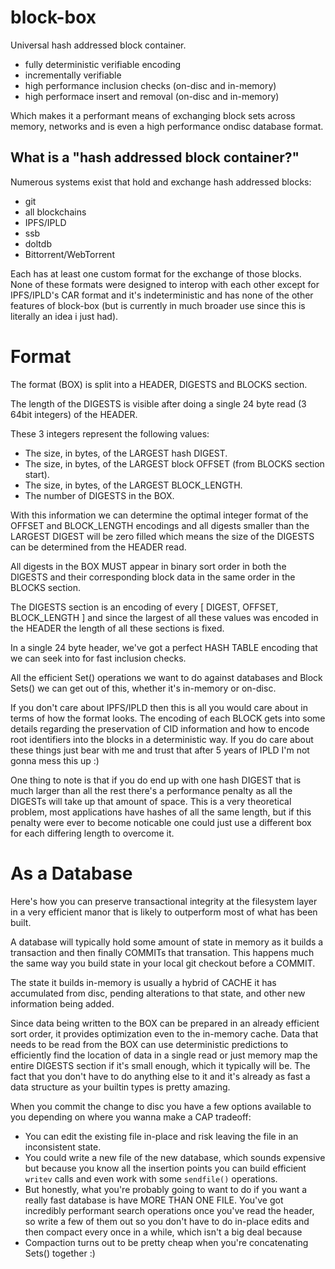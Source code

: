# block-box

Universal hash addressed block container.
* fully deterministic verifiable encoding
* incrementally verifiable
* high performance inclusion checks (on-disc and in-memory)
* high performace insert and removal (on-disc and in-memory)

Which makes it a performant means of exchanging block sets
across memory, networks and is even a high performance
ondisc database format.

## What is a "hash addressed block container?"

Numerous systems exist that hold and exchange hash addressed blocks:
* git
* all blockchains
* IPFS/IPLD
* ssb
* doltdb
* Bittorrent/WebTorrent

Each has at least one custom format for the exchange of those blocks.
None of these formats were designed to interop with each other except
for IPFS/IPLD's CAR format and it's indeterministic and has none of
the other features of block-box (but is currently in much broader use
since this is literally an idea i just had).

# Format

The format (BOX) is split into a HEADER, DIGESTS and BLOCKS section.

The length of the DIGESTS is visible after doing a single 24 byte read
(3 64bit integers) of the HEADER.

These 3 integers represent the following values:
* The size, in bytes, of the LARGEST hash DIGEST.
* The size, in bytes, of the LARGEST block OFFSET (from BLOCKS section start).
* The size, in bytes, of the LARGEST BLOCK_LENGTH.
* The number of DIGESTS in the BOX.

With this information we can determine the optimal integer format
of the OFFSET and BLOCK_LENGTH encodings and all digests
smaller than the LARGEST DIGEST will be
zero filled which means the size of the DIGESTS can be determined
from the HEADER read.

All digests in the BOX MUST appear in binary sort order
in both the DIGESTS and their corresponding block data
in the same order in the BLOCKS section.

The DIGESTS section is an encoding of every
[ DIGEST, OFFSET, BLOCK_LENGTH ] and since the
largest of all these values was encoded in the HEADER
the length of all these sections is fixed.

In a single 24 byte header, we've got a perfect HASH
TABLE encoding that we can seek into for fast inclusion
checks.

All the efficient Set() operations we want to do against
databases and Block Sets() we can get out of this, whether
it's in-memory or on-disc.

If you don't care about IPFS/IPLD then this is all you would
care about in terms of how the format looks. The encoding
of each BLOCK gets into some details regarding the preservation
of CID information and how to encode root identifiers into the
blocks in a deterministic way. If you do care about these things
just bear with me and trust that after 5 years of IPLD I'm
not gonna mess this up :)

One thing to note is that if you do end up with one hash DIGEST
that is much larger than all the rest there's a performance
penalty as all the DIGESTs will take up that amount of space.
This is a very theoretical problem, most applications have
hashes of all the same length, but if this penalty were ever
to become noticable one could just use a different box for
each differing length to overcome it.

# As a Database

Here's how you can preserve transactional integrity at the filesystem
layer in a very efficient manor that is likely to outperform most
of what has been built.

A database will typically hold some amount of state in memory as
it builds a transaction and then finally COMMITs that transation.
This happens much the same way you build state in your local git
checkout before a COMMIT.

The state it builds in-memory is usually a hybrid of CACHE it has
accumulated from disc, pending alterations to that state, and
other new information being added.

Since data being written to the BOX can be prepared in an already
efficient sort order, it provides optimization even to the in-memory
cache. Data that needs to be read from the BOX can use deterministic
predictions to efficiently find the location of data in a single read
or just memory map the entire DIGESTS section if it's small enough,
which it typically will be. The fact that you don't have to
do anything else to it and it's already as fast a data structure
as your builtin types is pretty amazing.

When you commit the change to disc you have a few options available
to you depending on where you wanna make a CAP tradeoff:
* You can edit the existing file in-place and risk leaving the file
  in an inconsistent state.
* You could write a new file of the new database, which sounds expensive
  but because you know all the insertion points you can build efficient
  `writev` calls and even work with some `sendfile()` operations.
* But honestly, what you're probably going to want to do if you want a really
  fast database is have MORE THAN ONE FILE. You've got incredibly performant
  search operations once you've read the header, so write a few of them
  out so you don't have to do in-place edits and then compact every once
  in a while, which isn't a big deal because
* Compaction turns out to be pretty cheap when you're concatenating Sets()
   together :) 
